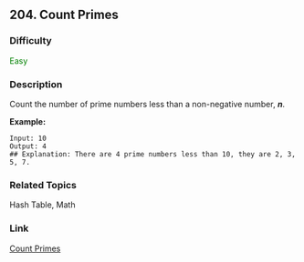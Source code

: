 ## 204. Count Primes
### Difficulty

 <font color=green>Easy</font>

### Description

Count the number of prime numbers less than a non-negative number, **_n_**.

**Example:**
            Input: 10    Output: 4    ## Explanation: There are 4 prime numbers less than 10, they are 2, 3, 5, 7.    


### Related Topics

Hash Table, Math


### Link
[Count Primes](https://leetcode.com/problems/count-primes)
